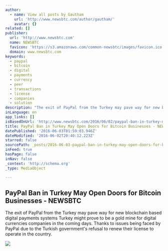 ```yaml
---
author:
  - name: View all posts by Gautham
    url: 'http://www.newsbtc.com/author/gautham/'
    avatar: {}
related: []
publisher:
  url: 'http://www.newsbtc.com'
  name: NEWSBTC
  favicon: 'https://s3.amazonaws.com/common-newsbtc/images/favicon.ico'
  domain: www.newsbtc.com
keywords:
  - paypal
  - bitcoin
  - digital
  - payments
  - currency
  - peer
  - transactions
  - license
  - companies
  - solution
description: "The exit of PayPal from the Turkey may pave way for new blockchain based digital payments systems Turkey might prove to be a gold mine for digital currencies companies in the coming days. Thanks to issues being faced by PayPal due to the Turkish government's refusal to renew their license to operate in the country."
inLanguage: en
app_links: []
isBasedOnUrl: 'http://www.newsbtc.com/2016/06/02/paypal-ban-in-turkey-may-open-doors-for-bitcoin-businesses/'
title: PayPal Ban in Turkey May Open Doors for Bitcoin Businesses - NEWSBTC
datePublished: '2016-06-03T01:59:03.946Z'
dateModified: '2016-06-02T20:40:12.223Z'
starred: false
sourcePath: _posts/2016-06-03-paypal-ban-in-turkey-may-open-doors-for-bitcoin-businesses-.md
inFeed: true
hasPage: false
inNav: false
_context: 'http://schema.org'
_type: MediaObject

---
```

<article style=""><h1>PayPal Ban in Turkey May Open Doors for Bitcoin Businesses - NEWSBTC</h1><p>The exit of PayPal from the Turkey may pave way for new blockchain based digital payments systems Turkey might prove to be a gold mine for digital currencies companies in the coming days. Thanks to issues being faced by PayPal due to the Turkish government's refusal to renew their license to operate in the country.</p><img src="http://s3.amazonaws.com/main-newsbtc-images/2016/06/02210832/paypal.jpg" /></article>